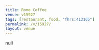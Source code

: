 ```yaml
---
title: Romo Coffee
venue: v15927
tags: [restaurant, food, "fhrs:413165"]
permalink: /v/15927/
layout: venue
---
```

null